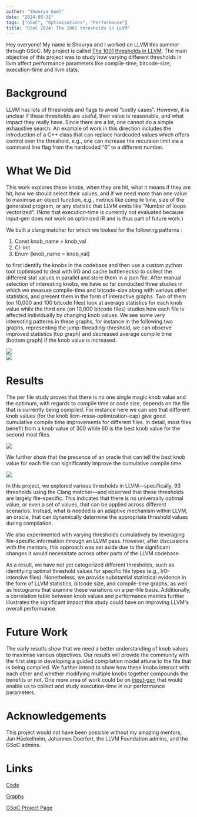 ```yaml
---
author: "Shourya Goel"
date: "2024-08-31"
tags: ["GSoC", "Optimizations", "Performance"]
title: "GSoC 2024: The 1001 thresholds in LLVM"
---
```


Hey everyone! My name is Shourya and I worked on LLVM this summer through GSoC. My project is called [The 1001 thresholds in LLVM](https://summerofcode.withgoogle.com/programs/2024/projects/MnheN07A). The main objective of this project was to study how varying different thresholds in llvm affect performance parameters like compile-time, bitcode-size, execution-time and llvm stats. 

# Background

LLVM has lots of thresholds and flags to avoid “costly cases”. However, it is unclear if these thresholds are useful, their value is reasonable, and what impact they really have. Since there are a lot, one cannot do a simple exhaustive search. An example of work in this direction includes the introduction of a C++ class that can replace hardcoded values which offers control over the threshold, e.g., one can increase the recursion limit via a command line flag from the hardcoded “6” to a different number. 

# What We Did

This work explores these knobs, when they are hit, what it means if they are hit, how we should select their values, and if we need more than one value to maximise an object function, e.g., metrics like compile time, size of the generated program, or any statistic that LLVM emits like “Number of loops vectorized”. (Note that execution-time is currently not evaluated because input-gen does not work on optimized IR and is thus part of future work.)

We built a clang matcher for which we looked for the following patterns : 

1. Const knob_name = knob_val
2. Cl::init
3. Enum {knob_name = knob_val} 

to first identify the knobs in the codebase and then use a custom python tool (optimised to deal with I/O and cache bottlenecks) to collect the different stat values in parallel and store them in a json file. After manual selection of interesting knobs, we have so far conducted three studies in which we measure compile-time and bitcode-size along with various other statistics, and present them in the form of interactive graphs. Two of them  (on 10,000 and 100 bitcode files) look at average statistics for each knob value while the third one (on 10,000 bitcode files) studies how each file is affected individually by changing knob values. We see some very interesting patterns in these graphs, for instance in the following two graphs, representing the jump-threading-threshold, we can observe improved statistics (top graph) and decreased average compile time (bottom graph) if the knob value is increased.

<div style="max-width:600px; margin:0 auto;">
  <img src="/img/the-1001-thresholds-in-llvm-2024-08-31-figure1.png"><br />
</div>

<div style="max-width:600px; margin:0 auto;">
  <img src="/img/the-1001-thresholds-in-llvm-2024-08-31-figure2.png"><br />
</div>

# Results

The per file study proves that there is no one single magic knob value and the optimum, with regards to compile time or code size, depends on the file that is currently being compiled. For instance here we can see that different knob values (for the knob licm-mssa-optimization-cap) give good cumulative compile time improvements for different files. In detail, most files benefit from a knob value of 300 while 60 is the best knob value for the second most files.  

<div style="max-width:600px; margin:0 auto;">
  <img src="/img/the-1001-thresholds-in-llvm-2024-08-31-figure3.png"><br />
</div>

We further show that the presence of an oracle that can tell the best knob value for each file can significantly improve the cumulative compile time. 

<div style="max-width:600px; margin:0 auto;">
  <img src="/img/the-1001-thresholds-in-llvm-2024-08-31-figure4.png"><br />
</div>

In this project, we explored various thresholds in LLVM—specifically, 93 thresholds using the Clang matcher—and observed that these thresholds are largely file-specific. This indicates that there is no universally optimal value, or even a set of values, that can be applied across different scenarios. Instead, what is needed is an adaptive mechanism within LLVM, an oracle, that can dynamically determine the appropriate threshold values during compilation.

We also experimented with varying thresholds cumulatively by leveraging file-specific information through an LLVM pass. However, after discussions with the mentors, this approach was set aside due to the significant changes it would necessitate across other parts of the LLVM codebase.

As a result, we have not yet categorized different thresholds, such as identifying optimal threshold values for specific file types (e.g., I/O-intensive files). Nonetheless, we provide substantial statistical evidence in the form of LLVM statistics, bitcode size, and compile-time graphs, as well as histograms that examine these variations on a per-file basis. Additionally, a correlation table between knob values and performance metrics further illustrates the significant impact this study could have on improving LLVM's overall performance.

# Future Work

The early results show that we need a better understanding of knob values to maximise various objectives. Our results will provide the community with the first step in developing a guided compilation model attune to the file that is being compiled. We further intend to show how these knobs interact with each other and whether modifying multiple knobs together compounds the benefits or not. One more area of work could be on [input-gen](https://llvm.org/devmtg/2024-04/slides/LightningTalks/Ivanov-AutomaticProxyAppGeneration.pdf) that would enable us to collect and study execution-time in our performance parameters.

# Acknowledgements
This project would not have been possible without my amazing mentors, Jan Hückelheim, Johannes Doerfert, the LLVM Foundation admins, and the GSoC admins.

# Links
[Code](https://github.com/Sh0g0-1758/GSOC-X-LLVM/tree/oracle)

[Graphs](https://sh0g0-1758.github.io/GSOC-X-LLVM/)

[GSoC Project Page](https://summerofcode.withgoogle.com/programs/2024/projects/MnheN07A)